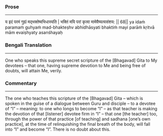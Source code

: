### Prose 
 --- 
य इदं परमं गुह्यं मद्भक्तेष्वभिधास्यति |
भक्तिं मयि परां कृत्वा मामेवैष्यत्यसंशय: || 68||
ya idaṁ paramaṁ guhyaṁ mad-bhakteṣhv abhidhāsyati
bhaktiṁ mayi parāṁ kṛitvā mām evaiṣhyaty asanśhayaḥ

### Bengali Translation 
 --- 
One who speaks this supreme secret scripture of the [Bhagavad] Gita to My devotees – that one, having supreme devotion to Me and being free of doubts, will attain Me, verily. 

### Commentary 
 --- 
The one who teaches this scripture of the [Bhagavad] Gita – which is spoken in the guise of a dialogue between Guru and disciple – to a devotee of “I” – meaning: to one who longs to become “I” – as that teacher is making the devotion of that [listener] devotee firm in “I” – that one [the teacher] too, through the power of that practice [of teaching] and sadhana [one’s own practice], at the time of relinquishing the final breath of the body, will fall into “I” and become “I”. There is no doubt about this.